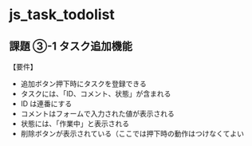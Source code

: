 # js_task_todolist

## 課題 ③-1 タスク追加機能

【要件】

- 追加ボタン押下時にタスクを登録できる
- タスクには、「ID、コメント、状態」が含まれる
- ID は連番にする
- コメントはフォームで入力された値が表示される
- 状態には、「作業中」と表示される
- 削除ボタンが表示されている（ここでは押下時の動作はつけなくてよい
